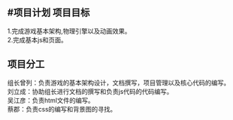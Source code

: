 ﻿#项目计划
项目目标
----------
1.完成游戏基本架构,物理引擎以及动画效果。<br/>
2.完成基本js和页面。<br/>

项目分工
----------
组长曾列：负责游戏的基本架构设计，文档撰写，项目管理以及核心代码的编写。<br/>
刘立成：协助组长进行文档的撰写和负责js代码的代码编写。<br/>
吴江彦：负责html文件的编写。<br/>
蔡郡：负责css的编写和背景图的寻找。

